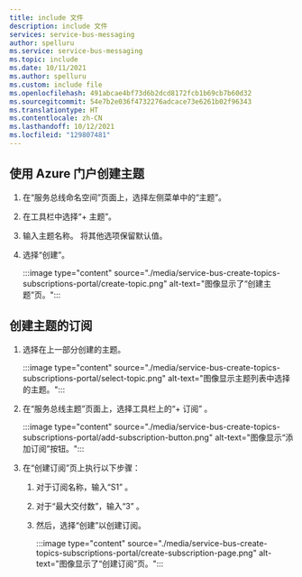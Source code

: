 ```yaml
---
title: include 文件
description: include 文件
services: service-bus-messaging
author: spelluru
ms.service: service-bus-messaging
ms.topic: include
ms.date: 10/11/2021
ms.author: spelluru
ms.custom: include file
ms.openlocfilehash: 491abcae4bf73d6b2dcd8172fcb1b69cb7b60d32
ms.sourcegitcommit: 54e7b2e036f4732276adcace73e6261b02f96343
ms.translationtype: HT
ms.contentlocale: zh-CN
ms.lasthandoff: 10/12/2021
ms.locfileid: "129807481"
---
```

## <a name="create-a-topic-using-the-azure-portal"></a>使用 Azure 门户创建主题
1. 在“服务总线命名空间”页面上，选择左侧菜单中的“主题”。
2. 在工具栏中选择“+ 主题”。 
4. 输入主题名称。 将其他选项保留默认值。
5. 选择“创建”。

    :::image type="content" source="./media/service-bus-create-topics-subscriptions-portal/create-topic.png" alt-text="图像显示了“创建主题”页。":::

## <a name="create-a-subscription-to-the-topic"></a>创建主题的订阅
1. 选择在上一部分创建的主题。 
    
    :::image type="content" source="./media/service-bus-create-topics-subscriptions-portal/select-topic.png" alt-text="图像显示主题列表中选择的主题。":::
2. 在“服务总线主题”页面上，选择工具栏上的“+ 订阅” 。 

    :::image type="content" source="./media/service-bus-create-topics-subscriptions-portal/add-subscription-button.png" alt-text="图像显示“添加订阅”按钮。":::    
3. 在“创建订阅”页上执行以下步骤：
    1. 对于订阅名称，输入“S1” 。
    1. 对于“最大交付数”，输入“3” 。
    1. 然后，选择“创建”以创建订阅。 

        :::image type="content" source="./media/service-bus-create-topics-subscriptions-portal/create-subscription-page.png" alt-text="图像显示了“创建订阅”页。":::
